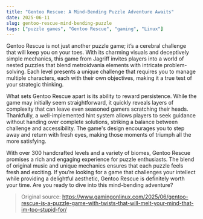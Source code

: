 ```yaml
---
title: "Gentoo Rescue: A Mind-Bending Puzzle Adventure Awaits"
date: 2025-06-11
slug: gentoo-rescue-mind-bending-puzzle
tags: ["puzzle games", "Gentoo Rescue", "gaming", "Linux"]
---
```


Gentoo Rescue is not just another puzzle game; it’s a cerebral challenge that will keep you on your toes. With its charming visuals and deceptively simple mechanics, this game from Jagriff invites players into a world of nested puzzles that blend metroidvania elements with intricate problem-solving. Each level presents a unique challenge that requires you to manage multiple characters, each with their own objectives, making it a true test of your strategic thinking.

What sets Gentoo Rescue apart is its ability to reward persistence. While the game may initially seem straightforward, it quickly reveals layers of complexity that can leave even seasoned gamers scratching their heads. Thankfully, a well-implemented hint system allows players to seek guidance without handing over complete solutions, striking a balance between challenge and accessibility. The game's design encourages you to step away and return with fresh eyes, making those moments of triumph all the more satisfying.

With over 300 handcrafted levels and a variety of biomes, Gentoo Rescue promises a rich and engaging experience for puzzle enthusiasts. The blend of original music and unique mechanics ensures that each puzzle feels fresh and exciting. If you’re looking for a game that challenges your intellect while providing a delightful aesthetic, Gentoo Rescue is definitely worth your time. Are you ready to dive into this mind-bending adventure?

> Original source: https://www.gamingonlinux.com/2025/06/gentoo-rescue-is-a-puzzle-game-with-twists-that-will-melt-your-mind-that-im-too-stupid-for/